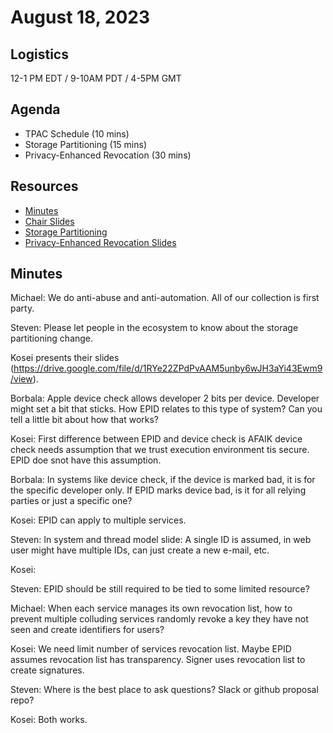 # August 18, 2023

## Logistics

12-1 PM EDT / 9-10AM PDT / 4-5PM GMT

## Agenda

* TPAC Schedule (10 mins)
* Storage Partitioning (15 mins)
* Privacy-Enhanced Revocation (30 mins)

## Resources

* [Minutes](https://docs.google.com/document/d/1GP3qSSSqwl_HZIQCG0LUPCw1iwTJoobdWX2UmNWyx-o/edit?usp=sharing)
* [Chair Slides](https://docs.google.com/presentation/d/1csM5QcC8uqreUncjYS0lCDGmr4S7By-KvlcNRha8jKI/edit?usp=sharing)
* [Storage Partitioning](https://docs.google.com/presentation/d/1XRJ-5V6Rq9XybIa03NWtqps1y50d8Vf_TG4lpWWpCY4/edit?usp=sharing)
* [Privacy-Enhanced Revocation Slides](https://drive.google.com/file/d/1RYe22ZPdPvAAM5unby6wJH3aYi43Ewm9/view?usp=drive_link)
  

## Minutes

Michael: We do anti-abuse and anti-automation. All of our collection is first party.

Steven: Please let people in the ecosystem to know about the storage partitioning change. 

Kosei presents their slides (https://drive.google.com/file/d/1RYe22ZPdPvAAM5unby6wJH3aYi43Ewm9/view). 

Borbala: Apple device check allows developer 2 bits per device. Developer might set a bit that sticks. How EPID relates to this type of system? Can you tell a little bit about how that works?

Kosei: First difference between EPID and device check is AFAIK device check needs assumption that we trust execution environment tis secure. EPID doe snot have this assumption. 

Borbala: In systems like device check, if the device is marked bad, it is for the specific developer only. If EPID marks device bad, is it for all relying parties or just a specific one?

Kosei: EPID can apply to multiple services. 

Steven: In system and thread model slide: A single ID is assumed, in web user might have multiple IDs, can just create a new e-mail, etc.

Kosei: 

Steven: EPID should be still required to be tied to some limited resource?

Michael: When each service manages its own revocation list, how to prevent multiple colluding services randomly revoke a key they have not seen and create identifiers for users? 

Kosei: We need limit number of services revocation list. Maybe EPID assumes revocation list has transparency. Signer uses revocation list to create signatures.

Steven: Where is the best place to ask questions? Slack or github proposal repo?

Kosei: Both works.
